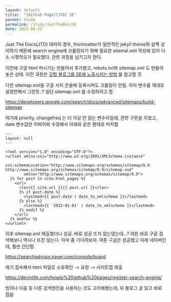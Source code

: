 ```yaml
---
layout: default
title:  "[Github Page][JTD] SE"
parent: Study
permalink: /study/JustTheDocsSE
date: 2022-08-22
---
```


Just The Docs(JTD) 테마의 경우, frontmatter가 일반적인 jekyll theme와 살짝 상이하기 때문에 search engine에 크롤링되기 위해 필요한 sitemal.xml 작성에 있어 다소 시행착오가 필요했다. 관련 과정을 남기고자 한다.

이전에 구글 html 머시기는 만들어서 추가했고, robots.txt와 sitemap.xml 도 만들어놓은 상태. 이전 과정은 [깃헙 블로그를 SE에 노출시키는 방법](https://s-seo.github.io/docs/git/googlesearch/) 를 참고할 것

다만 sitemap.xml을 구글 서치 콘솔에 등록시켜도 크롤링이 안됨. 아마 변수를 제대로 설정안해서 그런듯..? 일단 sitemap.xml 를 수정하려고 함

https://developers.google.com/search/docs/advanced/sitemaps/build-sitemap

여기에 priority, changefreq 는 더 이상 안 읽는 변수라길래, 관련 구문을 지웠고, date 변수값만 어찌어찌 수정해서 아래와 같은 형태로 머지함

```
---
layout: null
---

<?xml version="1.0" encoding="UTF-8"?>
<urlset xmlns:xsi="http://www.w3.org/2001/XMLSchema-instance"
        xsi:schemaLocation="http://www.sitemaps.org/schemas/sitemap/0.9 http://www.sitemaps.org/schemas/sitemap/0.9/sitemap.xsd"
        xmlns="http://www.sitemaps.org/schemas/sitemap/0.9">
  {% for post in site.html_pages %}
    <url>
      <loc>{{ site.url }}{{ post.url }}</loc>
      {% if post.date %}
        <lastmod>{{ post.date | date_to_xmlschema }}</lastmod>
      {% else %}
        <lastmod>{{ '2022-01-01' | date_to_xmlschema }}</lastmod>
      {% endif %}
    </url>
  {% endfor %}
</urlset>
```

이후 sitemap.xml 제출했더니 성공. 바로 성공 뜨지 않는댔는데…? 여튼 바로 구글 검색해보니 역시나 뜨진 않는다. 아마 좀 기다려보자. 여튼 구글은 성공했고 이제 네이버인데, 훨씬 간단함.

https://searchadvisor.naver.com/console/board

여기 접속해서 html 파일로 소유확인 -> 요청 -> 사이트맵 제출

https://devinlife.com/howto%20github%20pages/register-search-engine/

빙이나 다음 등 다른 검색엔진을 사용하는 것도 고려해봤는데, 위 블로그 글 읽고 바로 접음


